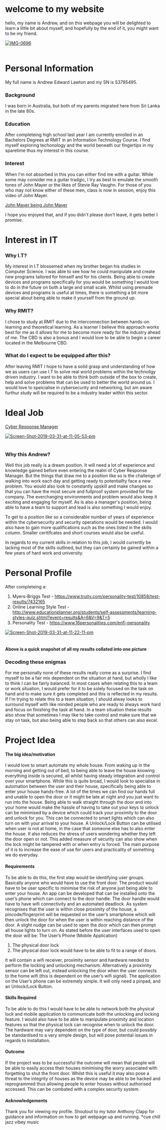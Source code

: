 # **welcome to my website**
hello, my name is Andrew, and on this webpage you will be delighted to learn a little bit about myself, and hopefully by the end of it, you might want to be my friend.

<a href="https://ibb.co/yXQYG1M"><img src="https://i.ibb.co/NsymQPk/IMG-0696.jpg" alt="IMG-0696" border="0"></a><br /><a target='_blank' href='https://imgbb.com/'></a><br />

# **Personal Information**
My full name is Andrew Edward Lawton and my SN is S3785495.


### Background
I was born in Australia, but both of my parents migrated here from Sri Lanka in the late 80s. 


### Education
After completeing high school last year I am currently enrolled in an Bachelors Degrees at RMIT in an Information Technology Course. I find myself exploring techonology and the world beneath our fingertips in my sparetime thus my interest in this course. 

### Interest
When I'm not absorbed in this you can either find me with a guitar. While some may consider me a guitar tradgic, I try as best to emulate the smooth tones of John Mayer or the likes of Stevie Ray Vaughn. For those of you who may not know either of these men, class is now in session, enjoy this video of John Mayer.


[John Mayer being John Mayer](https://www.youtube.com/watch?v=mQ055hHdxbE)


I hope you enjoyed that, and if you didn't please don't leave, it gets better I promise.

# **Interest in IT**

### Why I.T?
My interest in I.T blossemed when my brother began his studies in Computer Science. I was able to see how he could manipulate and create new programs tailored for himself and for his clients. Being able to create devices and programs specifically for you would be something I would love to do in the future on both a large and small scale. Whilst using premade devices and programs is useful at times, there is something a bit more special about being able to make it yourself from the ground up.

### Why RMIT?
I chose to study at RMIT due to the interconnection between hands-on learning and theoretical learning. As a learner I believe this approach works best for me as it allows for me to become more ready for the industry ahead of me. The CBD is also a bonus and I would love to be able to begin a career located in the Melbourne CBD.

### What do I expect to be equipped after this?
After leaving RMIT I hope to have a solid grasp and understanding of how we as users can use I.T to solve real world problems within the technollgy driven industry. I want to be able to think both outside of the box to create, help and solve problems that can be used to better the world around us. I would love to speicialise in cybersecurity and networking, but am aware furthur study will be required to be a industry leader within this sector.

# Ideal Job
[Cyber Response Manager](https://www.seek.com.au/job/38565205?searchrequesttoken=27fdaa48-532e-4c51-a1e6-2209219c8d6c&type=standard)

<a href="https://ibb.co/ZKQD81c"><img src="https://i.ibb.co/K7tvqzV/Screen-Shot-2019-03-31-at-11-05-53-pm.png" alt="Screen-Shot-2019-03-31-at-11-05-53-pm" border="0"></a><br /><a target='_blank' href='https://imgbb.com/'></a><br />

### Why this Andrew?
Well this job really is a dream position. It will need a lot of experience and knowledge gained before even entering the realm of Cyber Response Manager. But the things that draw me to a position like so is the challenge of walking into work each day and getting ready to potentiallty face a new problem. You would also look to constantly upskill and make changes so that you can have the most secure and fullproof system provided for the company. The everchanging environments and problem would also keep it exciting and engaging for myself. As is also a manager's position, being able to have a team to support and lead is also something I would enjoy. 

To get to a position like so a considerable number of years of experience within the cybersecurity and security operations would be needed. I would also have to gain more qualifications such as the ones listed in the skills column. Smaller ceritifcates and short courses would also be useful.

In regards to my current skills in relation to this job, I would currently be lacking most of the skills outlined, but they can certainly be gained within a few years of hard work and university.

# Personal Profile
After completeing a:
1. Myers-Briggs Test - https://www.truity.com/personality-test/10858/test-results/7432165
2. Online Learning Style Test - http://www.educationplanner.org/students/self-assessments/learning-styles-quiz.shtml?event=results&A=6&V=9&T=5
3. Personality Test - https://www.16personalities.com/enfj-personality

<a href="https://ibb.co/1GzdWcS"><img src="https://i.ibb.co/qYJWQ6Z/Screen-Shot-2019-03-31-at-11-22-11-pm.png" alt="Screen-Shot-2019-03-31-at-11-22-11-pm" border="0"></a><br /><a target='_blank' href='https://imgbb.com/'></a><br />

#### Above is a quick snapshot of all my results collated into one picture

### Decoding these enigmas
For me personally none of these results really come as a surprise. I find myself to be a fair mix dependent on the situation at hand, but wholly I like to think I can be fairly balanced. In most cases when relating this to a team or work situation, I would prefer for it to be solely focused on the task on hand and to make sure it gets completed and this is reflected in my results. If I'm trying to relate this to a team situation, I should alway looks to surround myself with like minded people who are ready to always work hard and focus on finishing the task at hand. In a team situation these results also show that sometimes I may like to take control and make sure that we stay on task, but also being able to step back so that others can also excel.

# Project Idea
#### The big idea/motivation
I would love to smart automate my whole house. From waking up in the morning and getting out of bed, to being able to leave the house knowing everything inside is secured, all whilst having steady integration and control over your smartphone. While this is quite broad, I would look to specialise in automation between the user and their house, specifically being able to enter your house hands-free. A lot of the times we can find our hands full and unable to open the door or it might be late at night and you just want to run into the house. Being able to walk straight through the door and into your home would make the hassle of having to take out your keys to unlock can be minimised by a device which could track your proximity to the door and unlock for you. This can be connected to smart lights which can also turn on with your arrival to your house. A Unlock/Lock Button can be utilised when user is not at home, in the case that someone else has to also enter the house. It also reduces the stress of users wondering whether they left the door open or not. This added measure of security can also show when the lock might be tampered with or when entry is forced. The main purpose of it is to increase the ease of use for users and practicality of something we do everyday.

#### Requirements
To be able to do this, the first step would be identifying user groups. Basically anyone who would have to use the front door. The product would have to be user specific to minimise the risk of anyone just being able to enter your house. An app can be developed that can be installed onto the user’s phone which can connect to the door handle. The door handle would have to have wifi connectivity and an automated deadlock. As system recognises that the user is within close proximity of the house, a pincode/fingerprint will be requested on the user’s smartphone which will then unlock the door for when the user is within reaching distance of the door.  A slight nudge can be used to open the door which can then prompt all house lights to turn on. As stated before the user interfaces used to open the door will be:
The User’s Phone (Mobile Application)
1. The physical door lock
2. The physical door lock would have to be able to fit to a range of doors. 

It will contain a wifi receiver, proximity sensor and hardware needed to perform the locking and unlocking mechanism. Alternatively a proximity sensor can be left out, instead unlocking the door when the user connects to the home wifi (this is dependent on the user’s wifi signal). 
The application on the User’s phone can be extremely simple. It will only need a pinpad, and an Unlock/Lock Button.

#### Skills Required
To be able to do this I would have to be able to network both the physical lock and mobile application to communicate both the unlocking and locking feature. I would also have to be able to manipulate proximity and location features so that the physical lock can recognise when to unlock the door. The hardware may vary dependent on the type of door, but could possibly be standardised to a very simple design, but will pose potential issues in regards to installation.

#### Outcome
If the project was to be successful the outcome will mean that people will be able to easily access their houses minimising the worry associated with forgetting to shut the front door. Whilst this is useful it may also pose a threat to the integrity of houses as the device may be able to be hacked and reprogrammed thus allowing people to enter houses without authorised accessed. This can be combated with a complex security system.

#### Acknowledgements
Thank you for viewing my profile. Shoutout to my tutor Anthony Clapp for guidance and information on how to get webpage up and running. *cue chill jazz vibey music



